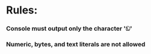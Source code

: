 # Rules:

### Console must output only the character 'ඞ'

### Numeric, bytes, and text literals are not allowed
